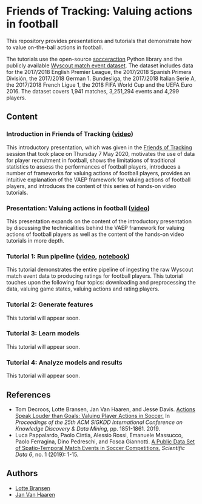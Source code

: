 # Friends of Tracking: Valuing actions in football

This repository provides presentations and tutorials that demonstrate how to value on-the-ball actions in football.

The tutorials use the open-source [socceraction](https://github.com/ML-KULeuven/socceraction) Python library and the publicly available [Wyscout match event dataset](https://figshare.com/collections/Soccer_match_event_dataset/4415000). The dataset includes data for the 2017/2018 English Premier League, the 2017/2018 Spanish Primera División, the 2017/2018 German 1. Bundesliga, the 2017/2018 Italian Serie A, the 2017/2018 French Ligue 1, the 2018 FIFA World Cup and the UEFA Euro 2016. The dataset covers 1,941 matches, 3,251,294 events and 4,299 players.


## Content
### Introduction in Friends of Tracking ([video](https://www.youtube.com/watch?v=w0LX-2UgyXU))
This introductory presentation, which was given in the [Friends of Tracking](https://www.youtube.com/channel/UCUBFJYcag8j2rm_9HkrrA7w) session that took place on Thursday 7 May 2020, motivates the use of data for player recruitment in football, shows the limitations of traditional statistics to assess the performances of football players, introduces a number of frameworks for valuing actions of football players, provides an intuitive explanation of the VAEP framework for valuing actions of football players, and introduces the content of this series of hands-on video tutorials.

### Presentation: Valuing actions in football ([video]())
This presentation expands on the content of the introductory presentation by discussing the technicalities behind the VAEP framework for valuing actions of football players as well as the content of the hands-on video tutorials in more depth.

### Tutorial 1: Run pipeline ([video](), [notebook](notebooks/tutorial1-run-pipeline.ipynb))
This tutorial demonstrates the entire pipeline of ingesting the raw Wyscout match event data to producing ratings for football players. This tutorial touches upon the following four topics: downloading and preprocessing the data, valuing game states, valuing actions and rating players.

### Tutorial 2: Generate features
This tutorial will appear soon.

### Tutorial 3: Learn models
This tutorial will appear soon.

### Tutorial 4: Analyze models and results
This tutorial will appear soon.


## References
* Tom Decroos, Lotte Bransen, Jan Van Haaren, and Jesse Davis. [Actions Speak Louder than Goals: Valuing Player Actions in Soccer.](https://arxiv.org/abs/1802.07127) In *Proceedings of the 25th ACM SIGKDD International Conference on Knowledge Discovery & Data Mining*, pp. 1851-1861. 2019.
* Luca Pappalardo, Paolo Cintia, Alessio Rossi, Emanuele Massucco, Paolo Ferragina, Dino Pedreschi, and Fosca Giannotti. [A Public Data Set of Spatio-Temporal Match Events in Soccer Competitions.](https://www.nature.com/articles/s41597-019-0247-7) *Scientific Data 6*, no. 1 (2019): 1-15.


## Authors
* [Lotte Bransen](http://www.twitter.com/LotteBransen)
* [Jan Van Haaren](http://www.twitter.com/JanVanHaaren)
